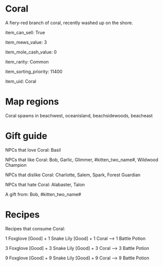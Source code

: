 # Coral

A fiery-red branch of coral, recently washed up on the shore.

item_can_sell: True

item_mews_value: 3

item_mole_cash_value: 0

item_rarity: Common

item_sorting_priority: 11400

item_uid: Coral

# Map regions

Coral spawns in beachwest, oceanisland, beachsidewoods, beacheast

# Gift guide

NPCs that love Coral: Basil

NPCs that like Coral: Bob, Garlic, Glimmer, #kitten_two_name#, Wildwood Champion

NPCs that dislike Coral: Charlotte, Salem, Spark, Forest Guardian

NPCs that hate Coral: Alabaster, Talon

A gift from: Bob, #kitten_two_name#

# Recipes

Recipes that consume Coral:

1 Foxglove [Good] + 1 Snake Lily [Good] + 1 Coral --> 1 Battle Potion

3 Foxglove [Good] + 3 Snake Lily [Good] + 3 Coral --> 3 Battle Potion

9 Foxglove [Good] + 9 Snake Lily [Good] + 9 Coral --> 9 Battle Potion